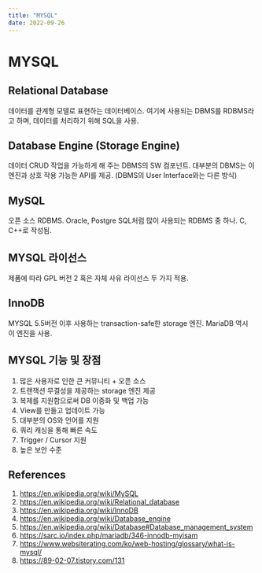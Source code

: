 ```yaml
---
title: "MYSQL"
date: 2022-09-26
---
```


# MYSQL

## Relational Database

데이터를 관계형 모델로 표현하는 데이터베이스. 여기에 사용되는 DBMS를 RDBMS라고 하며, 데이터를 처리하기 위해 SQL을 사용.

## Database Engine (Storage Engine)

데이터 CRUD 작업을 가능하게 해 주는 DBMS의 SW 컴포넌트. 대부분의 DBMS는 이 엔진과 상호 작용 가능한 API를 제공. (DBMS의 User Interface와는 다른 방식)

## MySQL

오픈 소스 RDBMS. Oracle, Postgre SQL처럼 많이 사용되는 RDBMS 중 하나. C, C++로 작성됨.

## MYSQL 라이선스

제품에 따라 GPL 버전 2 혹은 자체 사유 라이선스 두 가지 적용.

## InnoDB

MYSQL 5.5버전 이후 사용하는 transaction-safe한 storage 엔진. MariaDB 역시 이 엔진을 사용.

## MYSQL 기능 및 장점

1. 많은 사용자로 인한 큰 커뮤니티 + 오픈 소스
2. 트랜잭션 무결성을 제공하는 storage 엔진 제공
3. 복제를 지원함으로써 DB 이중화 및 백업 가능
4. View를 만들고 업데이트 가능
5. 대부분의 OS와 언어를 지원
6. 쿼리 캐싱을 통해 빠른 속도
7. Trigger / Cursor 지원
8. 높은 보안 수준

## References

1. https://en.wikipedia.org/wiki/MySQL
2. https://en.wikipedia.org/wiki/Relational_database
3. https://en.wikipedia.org/wiki/InnoDB
4. https://en.wikipedia.org/wiki/Database_engine
5. https://en.wikipedia.org/wiki/Database#Database_management_system
6. https://sarc.io/index.php/mariadb/346-innodb-myisam
7. https://www.websiterating.com/ko/web-hosting/glossary/what-is-mysql/
8. https://89-02-07.tistory.com/131

